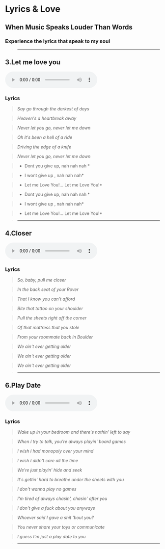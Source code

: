 # Lyrics & Love

## When Music Speaks Louder Than Words

### Experience the lyrics that speak to my soul

  > * * * * * *

## 3.Let me love you

<audio controls>
        <source src="/assets/lemmeluvu.mp3" type="audio/mp3">
        Your browser does not support the audio tag.
    </audio>

###    Lyrics
  
   > *Say go through the darkest of days*

   > *Heaven's a heartbreak away*

   > *Never let you go, never let me down*

   > *Oh it's been a hell of a ride*

   > *Driving the edge of a knife*

   > *Never let you go, never let me down*

   > * Dont you give up, nah nah nah *

   > * I wont give up , nah nah nah*

   > * Let me Love You!...  Let me Love You!*

   > * Dont you give up, nah nah nah *

   > * I wont give up , nah nah nah*
 
   > * Let me Love You!...  Let me Love You!*
   
   > * * * * * *

## 4.Closer

<audio controls>
        <source src="/assets/Closer.mp3" type="audio/mp3">
        Your browser does not support the audio tag.
    </audio>

###    Lyrics


   > *So, baby, pull me closer*

   > *In the back seat of your Rover*

   > *That I know you can't afford*

   > *Bite that tattoo on your shoulder*

   > *Pull the sheets right off the corner*

   > *Of that mattress that you stole*

   > *From your roommate back in Boulder*

   > *We ain't ever getting older*

   > *We ain't ever getting older*

   > *We ain't ever getting older*

   > * * * * * * 

## 6.Play Date

<audio controls>
        <source src="/assets/playdate.mp3" type="audio/mp3">
        Your browser does not support the audio tag.
    </audio>

###    Lyrics

   > *Wake up in your bedroom and there's nothin' left to say*

   > *When I try to talk, you're always playin' board games*

   > *I wish I had monopoly over your mind*

   > *I wish I didn't care all the time*

   > *We're just playin' hide and seek*

   > *It's gettin' hard to breathe under the sheets with you*

   > *I don't wanna play no games*

   > *I'm tired of always chasin', chasin' after you*

   > *I don't give a fuck about you anyways*

   > *Whoever said I gave a shit 'bout you?*

   > *You never share your toys or communicate*

   > *I guess I'm just a play date to you*

   > * * * * * *
